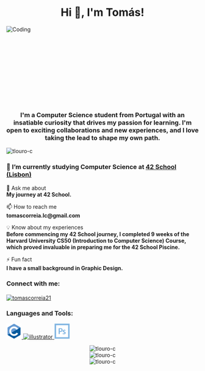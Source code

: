 <div align="center">
  <h1>Hi 👋, I'm Tomás!</h1>
</div>

<div style="width: 200px; height: 200px; overflow: hidden;">
  <img
    align="right"
    alt="Coding"
    width="410"
    src="https://i.pinimg.com/736x/b0/c7/34/b0c734e808dcfa1b3382f341474200a0.jpg"
  />
</div>
<div align="center">
  <h3>I'm a Computer Science student from Portugal with an insatiable curiosity that drives my passion for learning. I'm open to exciting collaborations and new experiences, and I love taking the lead to shape my own path.</h3>
</div>
<div align="left">
  <p> <img src="https://komarev.com/ghpvc/?username=tlouro-c&label=Profile%20views&color=0e75b6&style=flat" alt="tlouro-c" /> </p>
</div>

<div align="left">
  <h3>🌱 I’m currently studying Computer Science at <a href="https://www.42lisboa.com">42 School (Lisbon)</a>
  </h3>
</div>


<div align="left">
  <p>💬 Ask me about <br><strong>My journey at 42 School.</strong></p>
</div>

<div align="left">
  <p>📫 How to reach me <br><strong>tomascorreia.lc@gmail.com</strong></p>
</div>

<div align="left">
  <p>💡 Know about my experiences<br> <strong>Before commencing my 42 School journey, I completed 9 weeks of the Harvard University CS50 (Introduction to Computer Science) Course, which proved invaluable in preparing me for the 42 School Piscine.</strong> </p>
</div>

<div align="left">
  <p>⚡ Fun fact <br> <strong>I have a small background in Graphic Design.</strong></p>
</div>

<div align="left">
  <h3>Connect with me:</h3>
  <p>
    <a href="https://instagram.com/tomascorreia21" target="blank">
      <img align="center" src="https://raw.githubusercontent.com/rahuldkjain/github-profile-readme-generator/master/src/images/icons/Social/instagram.svg" alt="tomascorreia21" height="30" width="40" />
    </a>
  </p>
</div>

<div align="left">
  <h3>Languages and Tools:</h3>
</div>

<div align="left">
  <p>
    <a href="https://www.cprogramming.com/" target="_blank" rel="noreferrer">
      <img src="https://raw.githubusercontent.com/devicons/devicon/master/icons/c/c-original.svg" alt="c" width="40" height="40"/>
    </a>
    <a href="https://www.adobe.com/in/products/illustrator.html" target="_blank" rel="noreferrer">
      <img src="https://www.vectorlogo.zone/logos/adobe_illustrator/adobe_illustrator-icon.svg" alt="illustrator" width="40" height="40"/>
    </a>
    <a href="https://www.photoshop.com/en" target="_blank" rel="noreferrer">
      <img src="https://raw.githubusercontent.com/devicons/devicon/master/icons/photoshop/photoshop-line.svg" alt="photoshop" width="40" height="40"/>
    </a>
  </p>
</div>

<div align="center">
  <img src="https://github-readme-stats.vercel.app/api/top-langs?username=tlouro-c&show_icons=true&locale=en&layout=compact" alt="tlouro-c" />
</div>

<div align="center">
  <img src="https://github-readme-stats.vercel.app/api?username=tlouro-c&show_icons=true&locale=en" alt="tlouro-c" />
</div>

<div align="center">
  <img src="https://github-readme-streak-stats.herokuapp.com/?user=tlouro-c&" alt="tlouro-c" />
</div>
